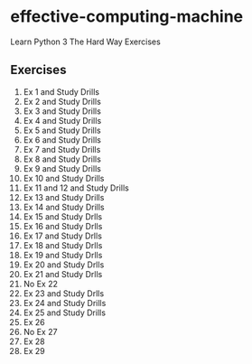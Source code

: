 # effective-computing-machine

Learn Python 3 The Hard Way Exercises

## Exercises

1. Ex 1 and Study Drills
1. Ex 2 and Study Drills
1. Ex 3 and Study Drills
1. Ex 4 and Study Drills
1. Ex 5 and Study Drills
1. Ex 6 and Study Drills
1. Ex 7 and Study Drills
1. Ex 8 and Study Drills
1. Ex 9 and Study Drills
1. Ex 10 and Study Drills
1. Ex 11 and 12 and Study Drills
1. Ex 13 and Study Drills
1. Ex 14 and Study Drills
1. Ex 15 and Study Drlls
1. Ex 16 and Study Drlls
1. Ex 17 and Study Drlls
1. Ex 18 and Study Drlls
1. Ex 19 and Study Drlls
1. Ex 20 and Study Drlls
1. Ex 21 and Study Drlls
1. No Ex 22
1. Ex 23 and Study Drlls
1. Ex 24 and Study Drills
1. Ex 25 and Study Drills
1. Ex 26
1. No Ex 27
1. Ex 28
1. Ex 29
